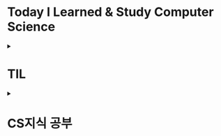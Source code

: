 # Today I Learned & Study Computer Science

<details>
<summary><h1>TIL</h1></summary>
  
#### 기록 2024-03
- [2024-03-27 기록](https://github.com/pie0902/TIL/blob/main/Spring/Study%20Diary/2024-03-27%20TIL.md)
- [2024-03-27 기록](https://github.com/pie0902/TIL/blob/main/Spring/Study%20Diary/2024-03-28%20TIL.md)
#### Spring Boot Practices
- 2024-03-20 [쿼리 방식에 따른 전체조회 메서드 실행속도](https://github.com/pie0902/TIL/blob/main/Spring/SpringBootPractices/1.%EC%BF%BC%EB%A6%AC%20%EB%B0%A9%EC%8B%9D%EC%97%90%20%EB%94%B0%EB%A5%B8%20%EC%A0%84%EC%B2%B4%EC%A1%B0%ED%9A%8C%20%EB%A9%94%EC%84%9C%EB%93%9C%EC%9D%98%20%EC%8B%A4%ED%96%89%EC%86%8D%EB%8F%84.md)
- 2024-03-28 [Spring Data JPA를 활용한 리뷰 생성 로직 구현](https://github.com/pie0902/TIL/blob/main/Spring/SpringBootPractices/2.Spring%20Data%20JPA%EB%A5%BC%20%ED%99%9C%EC%9A%A9%ED%95%9C%20%EB%A6%AC%EB%B7%B0%20%EC%83%9D%EC%84%B1%20%EB%A1%9C%EC%A7%81%20%EA%B5%AC%ED%98%84.md)
</details>
<details>
<summary><h1>CS지식 공부</h1></summary>
  
## Web
#### NetWork
- [HTTP&HTTPS란?](https://github.com/pie0902/TIL/blob/main/Spring/Web/Network/HTTP%26HTTPS.md)
- [HTTP status code](https://github.com/pie0902/TIL/blob/main/Spring/Web/Network/HTTP_status_code.md)
- [OSI 7계층](https://github.com/pie0902/TIL/blob/main/Spring/Web/Network/OSI_7_%EA%B3%84%EC%B8%B5.md)
#### REST
- [REST API](https://github.com/pie0902/TIL/blob/main/Spring/Web/REST/REST_API.md)
## DataBase
- [Index](https://github.com/pie0902/TIL/blob/main/Spring/DataBase/index.md)

## Spring
#### Spring 기초 개념 정리
- [Spring MVC 기초 개념 정리](https://github.com/pie0902/TIL/blob/main/Spring/mvc/mvc.md)
- [Ioc&DI](https://github.com/pie0902/TIL/blob/main/Spring/Core_Concepts/IoC%26DI.md)
- [MVC의 생명주기](https://github.com/pie0902/TIL/blob/main/Spring/mvc/mvc%EC%9D%98%20%EC%83%9D%EB%AA%85%EC%A3%BC%EA%B8%B0.md)
</details>
